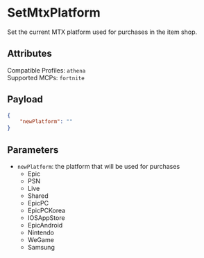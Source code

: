 # SetMtxPlatform
Set the current MTX platform used for purchases in the item shop.

## Attributes
Compatible Profiles: `athena`  
Supported MCPs: `fortnite`

## Payload
```json
{
    "newPlatform": ""
}
```

## Parameters
- `newPlatform`: the platform that will be used for purchases
   - Epic
   - PSN
   - Live
   - Shared
   - EpicPC
   - EpicPCKorea
   - IOSAppStore
   - EpicAndroid
   - Nintendo
   - WeGame
   - Samsung
